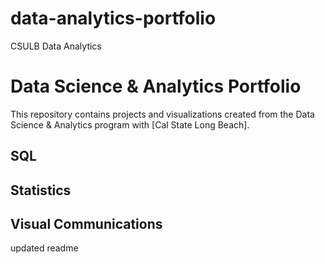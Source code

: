 # data-analytics-portfolio
CSULB Data Analytics
# Data Science & Analytics Portfolio
This repository contains projects and visualizations created from the Data Science & Analytics program with [Cal State Long Beach].

## SQL

## Statistics

## Visual Communications

updated readme

